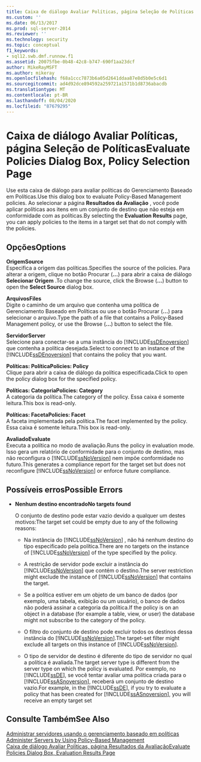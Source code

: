 ```yaml
---
title: Caixa de diálogo Avaliar Políticas, página Seleção de Políticas | Microsoft Docs
ms.custom: ''
ms.date: 06/13/2017
ms.prod: sql-server-2014
ms.reviewer: ''
ms.technology: security
ms.topic: conceptual
f1_keywords:
- sql12.swb.dmf.runnow.f1
ms.assetid: 20075fbe-0b48-42c8-b747-690f1aa23dcf
author: MikeRayMSFT
ms.author: mikeray
ms.openlocfilehash: f68a1ccc7873b6a05d2641ddaa87e8d5b0e5c6d1
ms.sourcegitcommit: ad4d92dce894592a259721a1571b1d8736abacdb
ms.translationtype: MT
ms.contentlocale: pt-BR
ms.lasthandoff: 08/04/2020
ms.locfileid: "87679295"
---
```

# <a name="evaluate-policies-dialog-box-policy-selection-page"></a><span data-ttu-id="5c01b-102">Caixa de diálogo Avaliar Políticas, página Seleção de Políticas</span><span class="sxs-lookup"><span data-stu-id="5c01b-102">Evaluate Policies Dialog Box, Policy Selection Page</span></span>
  <span data-ttu-id="5c01b-103">Use esta caixa de diálogo para avaliar políticas do Gerenciamento Baseado em Políticas.</span><span class="sxs-lookup"><span data-stu-id="5c01b-103">Use this dialog box to evaluate Policy-Based Management policies.</span></span> <span data-ttu-id="5c01b-104">Ao selecionar a página **Resultados da Avaliação** , você pode aplicar políticas aos itens em um conjunto de destino que não esteja em conformidade com as políticas.</span><span class="sxs-lookup"><span data-stu-id="5c01b-104">By selecting the **Evaluation Results** page, you can apply policies to the items in a target set that do not comply with the policies.</span></span>  
  
## <a name="options"></a><span data-ttu-id="5c01b-105">Opções</span><span class="sxs-lookup"><span data-stu-id="5c01b-105">Options</span></span>  
 <span data-ttu-id="5c01b-106">**Origem**</span><span class="sxs-lookup"><span data-stu-id="5c01b-106">**Source**</span></span>  
 <span data-ttu-id="5c01b-107">Especifica a origem das políticas.</span><span class="sxs-lookup"><span data-stu-id="5c01b-107">Specifies the source of the policies.</span></span> <span data-ttu-id="5c01b-108">Para alterar a origem, clique no botão Procurar (**...**) para abrir a caixa de diálogo **Selecionar Origem** .</span><span class="sxs-lookup"><span data-stu-id="5c01b-108">To change the source, click the Browse (**...**) button to open the **Select Source** dialog box.</span></span>  
  
 <span data-ttu-id="5c01b-109">**Arquivos**</span><span class="sxs-lookup"><span data-stu-id="5c01b-109">**Files**</span></span>  
 <span data-ttu-id="5c01b-110">Digite o caminho de um arquivo que contenha uma política de Gerenciamento Baseado em Políticas ou use o botão Procurar (**...**) para selecionar o arquivo.</span><span class="sxs-lookup"><span data-stu-id="5c01b-110">Type the path of a file that contains a Policy-Based Management policy, or use the Browse (**...**) button to select the file.</span></span>  
  
 <span data-ttu-id="5c01b-111">**Servidor**</span><span class="sxs-lookup"><span data-stu-id="5c01b-111">**Server**</span></span>  
 <span data-ttu-id="5c01b-112">Selecione para conectar-se a uma instância do [!INCLUDE[ssDEnoversion](../../includes/ssdenoversion-md.md)] que contenha a política desejada.</span><span class="sxs-lookup"><span data-stu-id="5c01b-112">Select to connect to an instance of the [!INCLUDE[ssDEnoversion](../../includes/ssdenoversion-md.md)] that contains the policy that you want.</span></span>  
  
 <span data-ttu-id="5c01b-113">**Políticas: Política**</span><span class="sxs-lookup"><span data-stu-id="5c01b-113">**Policies: Policy**</span></span>  
 <span data-ttu-id="5c01b-114">Clique para abrir a caixa de diálogo da política especificada.</span><span class="sxs-lookup"><span data-stu-id="5c01b-114">Click to open the policy dialog box for the specified policy.</span></span>  
  
 <span data-ttu-id="5c01b-115">**Políticas: Categoria**</span><span class="sxs-lookup"><span data-stu-id="5c01b-115">**Policies: Category**</span></span>  
 <span data-ttu-id="5c01b-116">A categoria da política.</span><span class="sxs-lookup"><span data-stu-id="5c01b-116">The category of the policy.</span></span> <span data-ttu-id="5c01b-117">Essa caixa é somente leitura.</span><span class="sxs-lookup"><span data-stu-id="5c01b-117">This box is read-only.</span></span>  
  
 <span data-ttu-id="5c01b-118">**Políticas: Faceta**</span><span class="sxs-lookup"><span data-stu-id="5c01b-118">**Policies: Facet**</span></span>  
 <span data-ttu-id="5c01b-119">A faceta implementada pela política.</span><span class="sxs-lookup"><span data-stu-id="5c01b-119">The facet implemented by the policy.</span></span> <span data-ttu-id="5c01b-120">Essa caixa é somente leitura.</span><span class="sxs-lookup"><span data-stu-id="5c01b-120">This box is read-only.</span></span>  
  
 <span data-ttu-id="5c01b-121">**Avaliado**</span><span class="sxs-lookup"><span data-stu-id="5c01b-121">**Evaluate**</span></span>  
 <span data-ttu-id="5c01b-122">Executa a política no modo de avaliação.</span><span class="sxs-lookup"><span data-stu-id="5c01b-122">Runs the policy in evaluation mode.</span></span> <span data-ttu-id="5c01b-123">Isso gera um relatório de conformidade para o conjunto de destino, mas não reconfigura o [!INCLUDE[ssNoVersion](../../includes/ssnoversion-md.md)] nem impõe conformidade no futuro.</span><span class="sxs-lookup"><span data-stu-id="5c01b-123">This generates a compliance report for the target set but does not reconfigure [!INCLUDE[ssNoVersion](../../includes/ssnoversion-md.md)] or enforce future compliance.</span></span>  
  
## <a name="possible-errors"></a><span data-ttu-id="5c01b-124">Possíveis erros</span><span class="sxs-lookup"><span data-stu-id="5c01b-124">Possible Errors</span></span>  
  
-   <span data-ttu-id="5c01b-125">**Nenhum destino encontrado**</span><span class="sxs-lookup"><span data-stu-id="5c01b-125">**No targets found**</span></span>  
  
     <span data-ttu-id="5c01b-126">O conjunto de destino pode estar vazio devido a qualquer um destes motivos:</span><span class="sxs-lookup"><span data-stu-id="5c01b-126">The target set could be empty due to any of the following reasons:</span></span>  
  
    -   <span data-ttu-id="5c01b-127">Na instância do [!INCLUDE[ssNoVersion](../../includes/ssnoversion-md.md)] , não há nenhum destino do tipo especificado pela política.</span><span class="sxs-lookup"><span data-stu-id="5c01b-127">There are no targets on the instance of [!INCLUDE[ssNoVersion](../../includes/ssnoversion-md.md)] of the type specified by the policy.</span></span>  
  
    -   <span data-ttu-id="5c01b-128">A restrição de servidor pode excluir a instância do [!INCLUDE[ssNoVersion](../../includes/ssnoversion-md.md)] que contém o destino.</span><span class="sxs-lookup"><span data-stu-id="5c01b-128">The server restriction might exclude the instance of [!INCLUDE[ssNoVersion](../../includes/ssnoversion-md.md)] that contains the target.</span></span>  
  
    -   <span data-ttu-id="5c01b-129">Se a política estiver em um objeto de um banco de dados (por exemplo, uma tabela, exibição ou um usuário), o banco de dados não poderá assinar a categoria da política.</span><span class="sxs-lookup"><span data-stu-id="5c01b-129">If the policy is on an object in a database (for example a table, view, or user) the database might not subscribe to the category of the policy.</span></span>  
  
    -   <span data-ttu-id="5c01b-130">O filtro do conjunto de destino pode excluir todos os destinos dessa instância do [!INCLUDE[ssNoVersion](../../includes/ssnoversion-md.md)].</span><span class="sxs-lookup"><span data-stu-id="5c01b-130">The target-set filter might exclude all targets on this instance of [!INCLUDE[ssNoVersion](../../includes/ssnoversion-md.md)].</span></span>  
  
    -   <span data-ttu-id="5c01b-131">O tipo de servidor de destino é diferente do tipo de servidor no qual a política é avaliada.</span><span class="sxs-lookup"><span data-stu-id="5c01b-131">The target server type is different from the server type on which the policy is evaluated.</span></span> <span data-ttu-id="5c01b-132">Por exemplo, no [!INCLUDE[ssDE](../../includes/ssde-md.md)], se você tentar avaliar uma política criada para o [!INCLUDE[ssASnoversion](../../includes/ssasnoversion-md.md)], receberá um conjunto de destino vazio.</span><span class="sxs-lookup"><span data-stu-id="5c01b-132">For example, in the [!INCLUDE[ssDE](../../includes/ssde-md.md)], if you try to evaluate a policy that has been created for [!INCLUDE[ssASnoversion](../../includes/ssasnoversion-md.md)], you will receive an empty target set</span></span>  
  
## <a name="see-also"></a><span data-ttu-id="5c01b-133">Consulte Também</span><span class="sxs-lookup"><span data-stu-id="5c01b-133">See Also</span></span>  
 <span data-ttu-id="5c01b-134">[Administrar servidores usando o gerenciamento baseado em políticas](administer-servers-by-using-policy-based-management.md) </span><span class="sxs-lookup"><span data-stu-id="5c01b-134">[Administer Servers by Using Policy-Based Management](administer-servers-by-using-policy-based-management.md) </span></span>  
 [<span data-ttu-id="5c01b-135">Caixa de diálogo Avaliar Políticas, página Resultados da Avaliação</span><span class="sxs-lookup"><span data-stu-id="5c01b-135">Evaluate Policies Dialog Box, Evaluation Results Page</span></span>](evaluate-policies-dialog-box-evaluation-results-page.md)  
  
  
